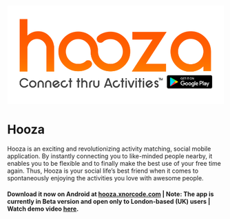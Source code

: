 ![Hooza logo](https://github.com/andreasioannoutech/Hooza/blob/master/img/brand_logo.png)
# Hooza
Hooza is an exciting and revolutionizing activity matching, social mobile application. By instantly connecting you to like-minded people nearby, it enables you to be flexible and to finally make the best use of your free time again. Thus, Hooza is your social life’s best friend when it comes to spontaneously enjoying the activities you love with awesome people.
#### Download it now on Android at [hooza.xnorcode.com](https://hooza.xnorcode.com) | Note: The app is currently in Beta version and open only to London-based (UK) users | Watch demo video [here](https://youtu.be/S6LWCx3sqGw).
